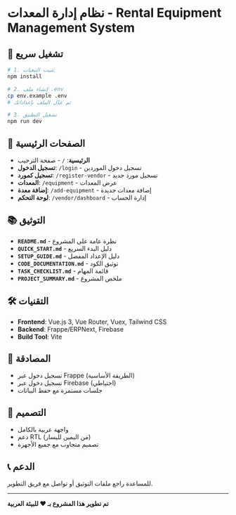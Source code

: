 # نظام إدارة المعدات - Rental Equipment Management System

## 🚀 تشغيل سريع

```bash
# 1. تثبيت التبعيات
npm install

# 2. إنشاء ملف .env
cp env.example .env
# ثم عدّل الملف بإعداداتك

# 3. تشغيل التطبيق
npm run dev
```

## 📱 الصفحات الرئيسية

- **الرئيسية**: `/` - صفحة الترحيب
- **تسجيل الدخول**: `/login` - تسجيل دخول الموردين
- **تسجيل كمورد**: `/register-vendor` - تسجيل مورد جديد
- **المعدات**: `/equipment` - عرض المعدات
- **إضافة معدة**: `/add-equipment` - إضافة معدات جديدة
- **لوحة التحكم**: `/vendor/dashboard` - إدارة الحساب

## 📚 التوثيق

- **`README.md`** - نظرة عامة على المشروع
- **`QUICK_START.md`** - دليل البدء السريع
- **`SETUP_GUIDE.md`** - دليل الإعداد المفصل
- **`CODE_DOCUMENTATION.md`** - توثيق الكود
- **`TASK_CHECKLIST.md`** - قائمة المهام
- **`PROJECT_SUMMARY.md`** - ملخص المشروع

## 🛠️ التقنيات

- **Frontend**: Vue.js 3, Vue Router, Vuex, Tailwind CSS
- **Backend**: Frappe/ERPNext, Firebase
- **Build Tool**: Vite

## 🔐 المصادقة

- تسجيل دخول عبر Frappe (الطريقة الأساسية)
- تسجيل دخول عبر Firebase (احتياطي)
- جلسات مستمرة مع حفظ البيانات

## 🎨 التصميم

- واجهة عربية بالكامل
- دعم RTL (من اليمين لليسار)
- تصميم متجاوب مع جميع الأجهزة

## 📞 الدعم

للمساعدة راجع ملفات التوثيق أو تواصل مع فريق التطوير.

---

**تم تطوير هذا المشروع بـ ❤️ للبيئة العربية**
